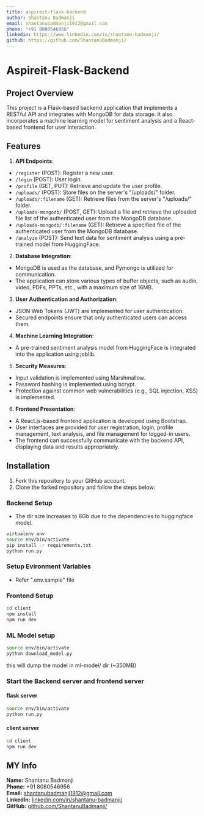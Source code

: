 ```yaml
---
title: aspireit-flask-backend
author: Shantanu Badmanji
email: shantanubadmanji1912@gmail.com
phone: "+91 8080546956"
linkedin: https://www.linkedin.com/in/shantanu-badmanji/
github: https://github.com/ShantanuBadmanji/
---
```


# Aspireit-Flask-Backend

## Project Overview

This project is a Flask-based backend application that implements a RESTful API and integrates with MongoDB for data storage. It also incorporates a machine learning model for sentiment analysis and a React-based frontend for user interaction.

## Features

1. **API Endpoints**:

- `/register` (POST): Register a new user.
- `/login` (POST): User login.
- `/profile` (GET, PUT): Retrieve and update the user profile.
- `/uploads/` (POST): Store files on the server's "/uploads/" folder.
- `/uploads/:filename` (GET): Retrieve files from the server's "/uploads/" folder.
- `/uploads-mongodb/` (POST, GET): Upload a file and retrieve the uploaded file list of the authenticated user from the MongoDB database.
- `/uploads-mongodb/:filename` (GET): Retrieve a specified file of the authenticated user from the MongoDB database.
- `/analyze` (POST): Send text data for sentiment analysis using a pre-trained model from HuggingFace.

2. **Database Integration**:

- MongoDB is used as the database, and Pymongo is utilized for communication.
- The application can store various types of buffer objects, such as audio, video, PDFs, PPTs, etc., with a maximum size of 16MB.

3. **User Authentication and Authorization**:

- JSON Web Tokens (JWT) are implemented for user authentication.
- Secured endpoints ensure that only authenticated users can access them.

4. **Machine Learning Integration**:

- A pre-trained sentiment analysis model from HuggingFace is integrated into the application using joblib.

5. **Security Measures**:

- Input validation is implemented using Marshmallow.
- Password hashing is implemented using bcrypt.
- Protection against common web vulnerabilities (e.g., SQL injection, XSS) is implemented.

6. **Frontend Presentation**:

- A React.js-based frontend application is developed using Bootstrap.
- User interfaces are provided for user registration, login, profile management, text analysis, and file management for logged-in users.
- The frontend can successfully communicate with the backend API, displaying data and results appropriately.

## Installation

1. Fork this repository to your GitHub account.
2. Clone the forked repository and follow the steps below:

### Backend Setup

- The dir size increases to 6Gb due to the dependencies to huggingface model.

```bash
virtualenv env
source env/bin/activate
pip install -r requirements.txt
python run.py
```

### Setup Evironment Variables

- Refer ".env.sample" file

### Frontend Setup

```bash
cd client
npm install
npm run dev
```

### ML Model setup

```bash
source env/bin/activate
python download_model.py
```

this will dump the model in ml-model/ dir (~350MB)

### Start the Backend server and frontend server

#### flask server

```bash
source env/bin/activate
python run.py
```

#### client server

```bash
cd client
npm run dev
```

## MY Info

**Name:** Shantanu Badmanji  
**Phone:** +91 8080546956  
**Email:** [shantanubadmanji1912@gmail.com](mailto:shantanubadmanji1912@gmail.com)  
**LinkedIn:** [linkedin.com/in/shantanu-badmanji/](https://www.linkedin.com/in/shantanu-badmanji/)  
**GitHub:** [github.com/ShantanuBadmanji/](https://github.com/ShantanuBadmanji/)

